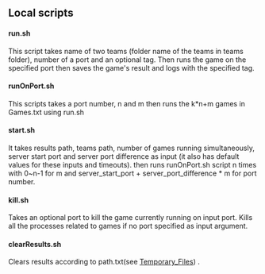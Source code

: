 ## Local scripts

#### run.sh

This script takes name of two teams (folder name of the teams in teams folder), number of a port and an optional tag. Then runs the game on the specified port then saves the game's result and logs with the specified tag.

#### runOnPort.sh

This scripts takes a port number, n and m then runs the k*n+m games in Games.txt using run.sh

#### start.sh

It takes results path, teams path, number of games running simultaneously, server start port and server port difference as input (it also has default values for these inputs and timeouts). then runs runOnPort.sh script n times with 0~n-1 for m and server_start_port + server_port_difference * m for port number.

#### kill.sh

Takes an optional port to kill the game currently running on input port. Kills all the processes related to games if no port specified as input argument.

#### clearResults.sh

Clears results according to path.txt(see [Temporary_Files](TempFiles.md)) .